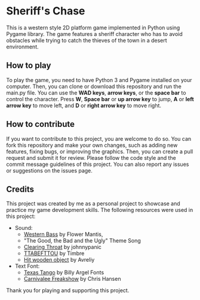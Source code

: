 # Sheriff's Chase
This is a western style 2D platform game implemented in Python using Pygame library. The game features a sheriff character who has to avoid obstacles while trying to catch the thieves of the town in a desert environment.

## How to play

To play the game, you need to have Python 3 and Pygame installed on your computer. Then, you can clone or download this repository and run the main.py file. You can use the **WAD keys**, **arrow keys**, or the **space bar** to control the character. Press **W**, **Space bar** or **up arrow key** to jump, **A** or **left arrow key** to move left, and **D** or **right arrow key** to move right.

## How to contribute

If you want to contribute to this project, you are welcome to do so. You can fork this repository and make your own changes, such as adding new features, fixing bugs, or improving the graphics. Then, you can create a pull request and submit it for review. Please follow the code style and the commit message guidelines of this project. You can also report any issues or suggestions on the issues page.

## Credits

This project was created by me as a personal project to showcase and practice my game development skills. The following resources were used in this project:

- Sound:
    - [Western Bass](https://freesound.org/people/Peanut_Shaman/sounds/581415/) by Flower Mantis,
    - "The Good, the Bad and the Ugly" Theme Song
    - [Clearing Throat](https://freesound.org/people/johnnypanic/sounds/377267/) by johnnypanic
    - [TTABEFTTOU](https://freesound.org/people/Timbre/sounds/126052/) by Timbre
    - [Hit wooden object](https://freesound.org/people/Avreliy/sounds/580843/) by Avreliy
- Text Font:
    - [Texas Tango](https://www.dafont.com/texas-tango.font) by Billy Argel Fonts
    - [Carnivalee Freakshow](https://www.dafont.com/carnivalee-freakshow.font) by Chris Hansen

Thank you for playing and supporting this project.